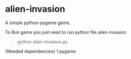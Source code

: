 # alien-invasion
A  simple python-pygame game. 

To Run game you just need to run python file ailen-invasion

>python alien-invasion.py

{Needed dependencies}
  1.pygame
  
